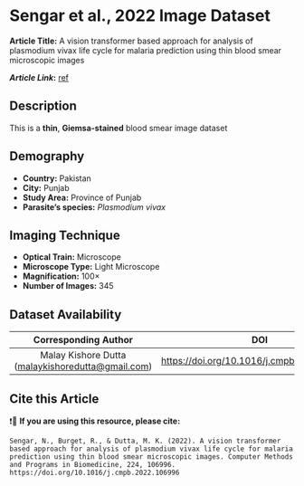 # **Sengar et al., 2022 Image Dataset**  
**Article Title:** A vision transformer based approach for analysis of plasmodium vivax life cycle for malaria prediction using thin blood smear microscopic images

**_Article Link_:** [ref](https://www.sciencedirect.com/science/article/pii/S0169260722003789)


## **Description**
This is a **thin**, **Giemsa-stained** blood smear image dataset 


## **Demography**
+ **Country:** Pakistan
+ **City:** Punjab
+ **Study Area:**  Province of Punjab
+ **Parasite’s species:** _Plasmodium vivax_ 


## **Imaging Technique**
+ **Optical Train:** Microscope
+ **Microscope Type:** Light Microscope
+ **Magnification:** 100×
+ **Number of Images:** 345
  

## **Dataset Availability**
|**Corresponding Author**|**DOI**|
|:---:|:---:|
|Malay Kishore Dutta (malaykishoredutta@gmail.com)|https://doi.org/10.1016/j.cmpb.2022.106996|


## **Cite this Article**
❗🛑 **If you are using this resource, please cite:** 
```
Sengar, N., Burget, R., & Dutta, M. K. (2022). A vision transformer based approach for analysis of plasmodium vivax life cycle for malaria prediction using thin blood smear microscopic images. Computer Methods and Programs in Biomedicine, 224, 106996. https://doi.org/10.1016/j.cmpb.2022.106996
```
